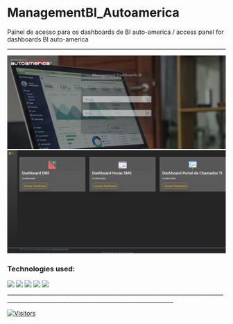 
# ManagementBI_Autoamerica
Painel de acesso para os dashboards de BI auto-america / access panel for dashboards BI auto-america
<hr>


<p align="center">
<img src="https://github.com/GleidSolaire/ManagementBI_Autoamerica/blob/master/screenshots/tela_login.png" width="800px;">
<img src="https://github.com/GleidSolaire/ManagementBI_Autoamerica/blob/master/screenshots/tela_painel.png" width="800px;">
</p>


### Technologies used:
<span>
     <img src="https://img.icons8.com/color/48/000000/html-5--v1.png" width="70px"/>
    <img src="https://img.icons8.com/color/96/000000/css3.png" width="70px"/>
      <img src="https://img.icons8.com/offices/80/000000/php-logo.png" width="70px"/>
       <img src="https://img.icons8.com/color/48/000000/bootstrap.png" width="70px"/>
     <img src="https://img.icons8.com/fluency/96/000000/mysql-logo.png" widhth="70px"/>
      
</span>
  __________________________________________________________________________________________________________________________________________
  
  
  [![Visitors](https://visitor-badge.glitch.me/badge?page_id=github/gleidsolaire/managementbi_autoamerica)](https://github.com/gleidsolaire/managementbi_autoamerica)




